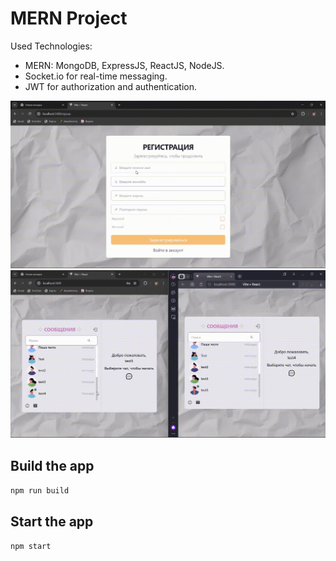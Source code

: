<h1>MERN Project</h1>
<p>Used Technologies:</p>

* MERN: MongoDB, ExpressJS, ReactJS, NodeJS.
* Socket.io for real-time messaging.
* JWT for authorization and authentication.

<img src="https://github.com/dostoevchinaa/chat_app/blob/main/gif.gif">
<img src="https://github.com/dostoevchinaa/chat_app/blob/main/gif_2.gif">

<h2>Build the app</h2>
<code>npm run build</code>
<h2>Start the app</h2>
<code>npm start</code>
